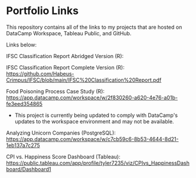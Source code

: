 # Portfolio Links
This repository contains all of the links to my projects that are hosted on DataCamp Workspace, Tableau Public, and GitHub.

Links below:

IFSC Classification Report Abridged Version (R): 

IFSC Classification Report Complete Version (R): https://github.com/Habeus-Crimpus/IFSC/blob/main/IFSC%20Classification%20Report.pdf

Food Poisoning Process Case Study (R): https://app.datacamp.com/workspace/w/2f830260-a620-4e76-a01b-fe3eed354865
  - This project is currently being updated to comply with DataCamp's updates to the workspace environment and may not be available.

Analyzing Unicorn Companies (PostgreSQL): https://app.datacamp.com/workspace/w/c7cb59c6-8b53-4644-8d21-1eb137a7c275

CPI vs. Happiness Score Dashboard (Tableau): https://public.tableau.com/app/profile/tyler7235/viz/CPIvs_HappinessDashboard/Dashboard1
